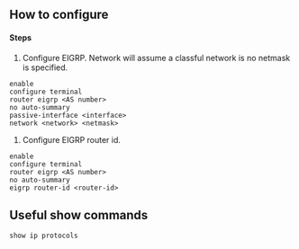 ## How to configure 

#### Steps

1. Configure EIGRP. Network will assume a classful network is no netmask is specified.
```
enable
configure terminal
router eigrp <AS number>
no auto-summary
passive-interface <interface>
network <network> <netmask>
```

1. Configure EIGRP router id.
```
enable
configure terminal
router eigrp <AS number>
no auto-summary
eigrp router-id <router-id>
```
## Useful show commands

```
show ip protocols
```

